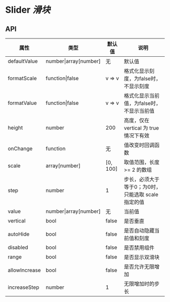 # Slider *滑块*

<example />

## API

| 属性 | 类型 | 默认值 | 说明 |
| --- | --- | --- | --- |
| defaultValue | number\|array\[number] | 无 | 默认值 |
| formatScale | function\|false | v => v | 格式化显示刻度，为false时，不显示刻度 |
| formatValue | function\|false | v => v | 格式化显示当前值，为false时，不显示当前值 |
| height | number | 200 | 高度，仅在 vertical 为 true 情况下有效 |
| onChange | function | 无 | 值改变时回调函数 |
| scale | array\[number] | \[0, 100] | 取值范围，长度 >= 2 的数组 |
| step | number | 1 | 步长，必须大于等于0；为0时，只能选取 scale 指定的值 |
| value | number\|array\[number] | 无 | 当前值 |
| vertical | bool | false | 是否垂直 |
| autoHide | bool | false | 是否自动隐藏当前值和刻度 |
| disabled | bool | false | 是否禁用组件 |
| range | bool | false | 是否显示双滑块 |
| allowIncrease | bool | false | 是否允许无限增加 |
| increaseStep | number | 1 | 无限增加时的步长 | 
